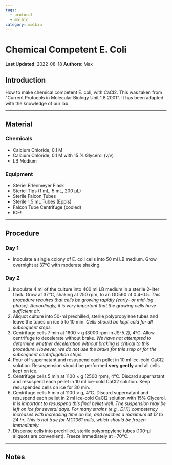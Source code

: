 ```yaml
---
tags:
  - protocol
  - molbio
category: molbio
---
```

# Chemical Competent E. Coli
**Last Updated**: 2022-08-18
**Authors**: Max

## Introduction
How to make chemical competent E. coli, with CaCl2. This was taken from "Current Protocols in Molecular Biology Unit 1.8 2001". It has been adapted with the knowledge of our lab. 

___
## Material
### Chemicals
- Calcium Chloride, 0.1 M
- Calcium Chloride, 0.1 M with 15 % Glycerol (v/v)
- LB Medium
### Equipment
- Steriel Erlenmeyer Flask
- Steriel Tips (1 mL, 5 mL, 200 µL)
- Sterile Falcon Tubes
- Sterile 1.5 mL Tubes (Eppis)
- Falcon Tube Centrifuge (cooled)
- ICE!

___
## Procedure
### Day 1
- Inoculate a single colony of E. coli cells into 50 ml LB medium. Grow overnight at
37°C with moderate shaking.
### Day 2
1. Inoculate 4 ml of the culture into 400 ml LB medium in a sterile 2-liter flask. Grow
at 37°C, shaking at 250 rpm, to an OD590 of 0.4-0.5.
	*This procedure requires that cells be growing rapidly (early- or mid-log phase). Accordingly, it is very important that the growing cells have sufficient air.*
2. Aliquot culture into 50-ml prechilled, sterile polypropylene tubes and leave the
tubes on ice 5 to 10 min.
	*Cells should be kept cold for all subsequent steps.*
1. Centrifuge cells 7 min at 1600 × g (3000 rpm in JS-5.2), 4°C. Allow centrifuge to
decelerate without brake.
	*We have not attempted to determine whether deceleration without braking is critical to this procedure. However, we do not use the brake for this step or for the subsequent centrifugation steps.*
1. Pour off supernatant and resuspend each pellet in 10 ml ice-cold CaCl2 solution.
Resuspension should be performed **very gently** and all cells kept on ice.
1. Centrifuge cells 5 min at 1100 × g (2500 rpm), 4°C. Discard supernatant and
resuspend each pellet in 10 ml ice-cold CaCl2 solution. Keep resuspended cells on
ice for 30 min.
1. Centrifuge cells 5 min at 1100 × g, 4°C. Discard supernatant and resuspend each
pellet in 2 ml ice-cold CaCl2 solution with 15% Glycerol.
	*It is important to resuspend this final pellet well. The suspension may be left on ice for several days. For many strains (e.g., DH1) competency increases with increasing time on ice, and reaches a maximum at 12 to 24 hr. This is not true for MC1061 cells, which should be frozen immediately.*
1. Dispense cells into prechilled, sterile polypropylene tubes (100-μl aliquots are
convenient). Freeze immediately at −70°C. 

___
## Notes